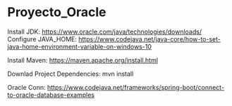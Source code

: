 # Proyecto_Oracle

Install JDK:
https://www.oracle.com/java/technologies/downloads/
Configure JAVA_HOME:
https://www.codejava.net/java-core/how-to-set-java-home-environment-variable-on-windows-10

Install Maven:
https://maven.apache.org/install.html

Downlad Project Dependencies:
mvn install

Oracle Conn:
https://www.codejava.net/frameworks/spring-boot/connect-to-oracle-database-examples


